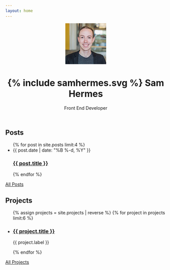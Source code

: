 ```yaml
---
layout: home
---
```

<header class="home-header">
  <img class="headshot" src="/img/samhermes.jpg" alt="Sam Hermes">
  <h1>
    {% include samhermes.svg %}
    <span class="screen-reader-text">Sam Hermes</span>
  </h1>
  <p>Front End Developer</p>
</header>

<div class="post-list">
  <h2>Posts</h2>
  <ul>
  {% for post in site.posts limit:4 %}
    <li>
      <span class="post-meta">{{ post.date | date: "%B %-d, %Y" }}</span>
      <h3><a class="post-link" href="{{ post.url | prepend: site.baseurl }}">{{ post.title }}</a></h3>
    </li>
  {% endfor %}
  </ul>
  <div class="view-all">
    <a href="/posts">All Posts</a>
  </div>
</div>

<div class="project-list">
  <h2>Projects</h2>
  <ul>
  {% assign projects = site.projects | reverse %}
  {% for project in projects limit:6 %}
    <li>
      <h3><a class="post-link" href="{{ project.permalink | prepend: site.baseurl }}">{{ project.title }}</a></h3>
      <p class="project-description">{{ project.label }}</p>
    </li>
  {% endfor %}
  </ul>
  <div class="view-all">
    <a href="/projects">All Projects</a>
  </div>
</div>
